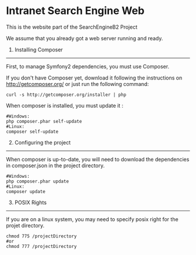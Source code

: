 Intranet Search Engine Web
===========================

This is the website part of the SearchEngineB2 Project

We assume that you already got a web server running and ready.

1) Installing Composer
----------------------------------

First, to manage Symfony2 dependencies, you must use Composer.

If you don't have Composer yet, download it following the instructions on
http://getcomposer.org/ or just run the following command:

    curl -s http://getcomposer.org/installer | php

When composer is installed, you must update it :

    #Windows:
    php composer.phar self-update
    #Linux:
    composer self-update

2) Configuring the project
-------------------------------

When composer is up-to-date, you will need to download the dependencies in composer.json in the project directory.

    #Windows:
    php composer.phar update
    #Linux:
    composer update

3) POSIX Rights
-------------------------------

If you are on a linux system, you may need to specify posix right for the projet directory.

    chmod 775 /projectDirectory
    #or
    chmod 777 /projectDirectory
